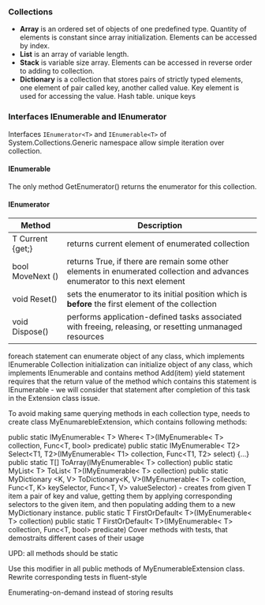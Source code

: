 ### Collections
 
* **Array** is an ordered set of objects of one predefined type. Quantity of elements is constant since array initialization. Elements can be accessed by index.
* **List** is an array of variable length.
* **Stack** is variable size array. Elements can be accessed in reverse order to adding to collection.
* **Dictionary** is a collection that stores pairs of strictly typed elements, one element of pair called key, another called value. Key element is used for accessing the value. Hash table. unique keys

### Interfaces IEnumerable and IEnumerator
Interfaces `IEnumerator<T>` and `IEnumerable<T>` of System.Collections.Generic namespace allow simple iteration over collection.
#### IEnumerable
The only method GetEnumerator() returns the enumerator for this collection.
#### IEnumerator
| Method | Description |
| --- | --- |
| T Current {get;} | returns current element of enumerated collection |
| bool MoveNext () | returns True, if there are remain some other elements in enumerated collection and advances enumerator to this next element |
| void Reset() | sets the enumerator to its initial position which is **before** the first element of the collection |
| void Dispose() | performs application-defined tasks associated with freeing, releasing, or resetting unmanaged resources |
 
foreach statement can enumerate object of any class, which implements IEnumerable
Collection initialization can initialize object of any class, which implements IEnumerable and contains method Add(item)
yield statement requires that the return value of the method which contains this statement is IEnumerable - we will consider that statement after completion of this task in the Extension class issue.
 
To avoid making same querying methods in each collection type, needs to create class MyEnumarebleExtension, which contains following methods:
 
public static IMyEnumerable< T> Where< T>(IMyEnumerable< T> collection, Func<T, bool> predicate)
public static IMyEnumerable< T2> Select<T1, T2>(IMyEnumerable< T1> collection, Func<T1, T2> select) {...}
public static T[] ToArray(IMyEnumerable< T> collection)
public static MyList< T> ToList< T>(IMyEnumerable< T> collection)
public static MyDictionary <K, V> ToDictionary<K, V>(IMyEnumerable< T> collection, Func<T, K> keySelector, Func<T, V> valueSelector) - creates from given T item a pair of key and value, getting them by applying corresponding selectors to the given item, and then populating adding them to a new MyDictionary instance.
public static T FirstOrDefault< T>(IMyEnumerable< T> collection)
public static T FirstOrDefault< T>(IMyEnumerable< T> collection, Func<T, bool> predicate)
Cover methods with tests, that demostraits different cases of their usage
 
UPD: all methods should be static
 
 Use this modifier in all public methods of MyEnumerableExtension class.
 Rewrite corresponding tests in fluent-style
 
 
 Enumerating-on-demand instead of storing results
